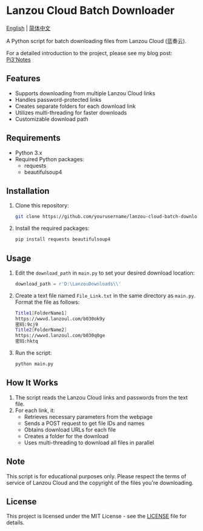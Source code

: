 # Lanzou Cloud Batch Downloader

[English](README.md) | [简体中文](README_CN.md)

A Python script for batch downloading files from Lanzou Cloud (蓝奏云).

For a detailed introduction to the project, please see my blog post: [Pi3'Notes](https://blog.pi3.fun/post/2023/09/python%E7%88%AC%E8%99%AB%E4%B9%8B%E8%93%9D%E5%A5%8F%E4%BA%91%E6%96%87%E4%BB%B6%E6%89%B9%E9%87%8F%E4%B8%8B%E8%BD%BD/)

## Features

- Supports downloading from multiple Lanzou Cloud links
- Handles password-protected links
- Creates separate folders for each download link
- Utilizes multi-threading for faster downloads
- Customizable download path

## Requirements

- Python 3.x
- Required Python packages:
  - requests
  - beautifulsoup4

## Installation

1. Clone this repository:
   ```bash
   git clone https://github.com/yourusername/lanzou-cloud-batch-downloader.git
   ```
2. Install the required packages:
   ```bash
   pip install requests beautifulsoup4
   ```

## Usage

1. Edit the `download_path` in `main.py` to set your desired download location:
   ```python
   download_path = r'D:\LanzouDownloads\\'
   ```

2. Create a text file named `File_Link.txt` in the same directory as `main.py`. Format the file as follows:
   ```bash
   Title1[FolderName1]
   https://wwvd.lanzoul.com/b030ok9y
   密码:9cj9
   Title2[FolderName2]
   https://wwvd.lanzoul.com/b030q0ge
   密码:hktq
   ```

3. Run the script:
   ```bash
   python main.py
   ```

## How It Works

1. The script reads the Lanzou Cloud links and passwords from the text file.
2. For each link, it:
   - Retrieves necessary parameters from the webpage
   - Sends a POST request to get file IDs and names
   - Obtains download URLs for each file
   - Creates a folder for the download
   - Uses multi-threading to download all files in parallel

## Note

This script is for educational purposes only. Please respect the terms of service of Lanzou Cloud and the copyright of the files you're downloading.

## License

This project is licensed under the MIT License - see the [LICENSE](LICENSE) file for details.
